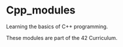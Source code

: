 # Cpp_modules

Learning the basics of C++ programming.

These modules are part of the 42 Curriculum.
